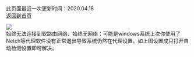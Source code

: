 此页面最近一次更新时间：2020.04.18           
[返回到首页](https://openclashopenwrt.github.io/website/)            

[![](https://pic.downk.cc/item/5e6a2150e83c3a1e3a13a65a.jpg)](https://pic.downk.cc/item/5e6a2150e83c3a1e3a13a65a.jpg)        
始终无法连接到软路由网络、始终无网络：可能是windows系统上次你使用了Netch等代理软件没有正常退出导致系统仍然在代理设置。如上图设置成只打开自动检测设置即可解决。
